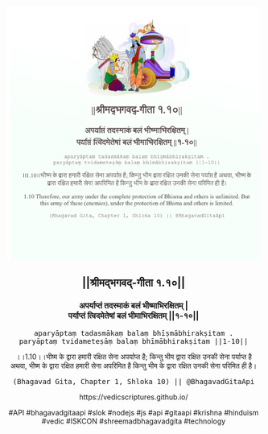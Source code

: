 <img src="../../asset/BG_1_10.png"/>
<center><h2>||श्रीमद्‍भगवद्‍-गीता १.१०||</h2>
<h3>अपर्याप्तं तदस्माकं बलं भीष्माभिरक्षितम् |<br/>पर्याप्तं त्विदमेतेषां बलं भीमाभिरक्षितम् ||१-१०||</h3>
<pre>aparyāptaṃ tadasmākaṃ balaṃ bhīṣmābhirakṣitam .<br/>paryāptaṃ tvidameteṣāṃ balaṃ bhīmābhirakṣitam ||1-10||</pre>
<p>।।1.10।।भीष्म के द्वारा हमारी रक्षित सेना अपर्याप्त है; किन्तु भीम द्वारा रक्षित उनकी सेना पर्याप्त है अथवा, भीष्म के द्वारा रक्षित हमारी सेना अपरिमित है किन्तु भीम के द्वारा रक्षित उनकी सेना परिमित ही है।</p>
<pre>(Bhagavad Gita, Chapter 1, Shloka 10) || @BhagavadGitaApi</pre><p>https://vedicscriptures.github.io/</p><p>#API #bhagavadgitaapi #slok #nodejs #js #api #gitaapi #krishna #hinduism #vedic #ISKCON #shreemadbhagavadgita #technology</p></center>